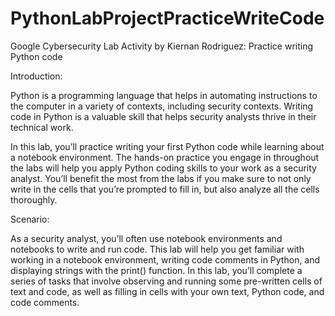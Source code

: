 # PythonLabProjectPracticeWriteCode

Google Cybersecurity Lab Activity by Kiernan Rodriguez: Practice writing Python code

Introduction:

Python is a programming language that helps in automating instructions to the computer in a
variety of contexts, including security contexts. Writing code in Python is a valuable skill that
helps security analysts thrive in their technical work.

In this lab, you’ll practice writing your first Python code while learning about a notebook environment.
The hands-on practice you engage in throughout the labs will help you apply Python coding
skills to your work as a security analyst. You’ll benefit the most from the labs if you make sure to
not only write in the cells that you’re prompted to fill in, but also analyze all the cells thoroughly.

Scenario:

As a security analyst, you’ll often use notebook environments and notebooks to write and run code.
This lab will help you get familiar with working in a notebook environment, writing code comments
in Python, and displaying strings with the print() function.
In this lab, you’ll complete a series of tasks that involve observing and running some pre-written
cells of text and code, as well as filling in cells with your own text, Python code, and code comments.
